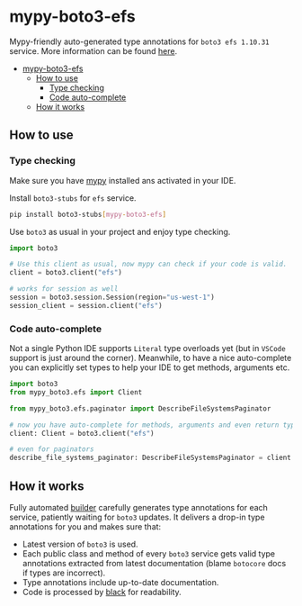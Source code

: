 # mypy-boto3-efs

Mypy-friendly auto-generated type annotations for `boto3 efs 1.10.31` service.
More information can be found [here](https://github.com/vemel/mypy_boto3).

- [mypy-boto3-efs](#mypy-boto3-efs)
  - [How to use](#how-to-use)
    - [Type checking](#type-checking)
    - [Code auto-complete](#code-auto-complete)
  - [How it works](#how-it-works)

## How to use

### Type checking

Make sure you have [mypy](https://github.com/python/mypy) installed ans activated in your IDE.

Install `boto3-stubs` for `efs` service.

```bash
pip install boto3-stubs[mypy-boto3-efs]
```

Use `boto3` as usual in your project and enjoy type checking.

```python
import boto3

# Use this client as usual, now mypy can check if your code is valid.
client = boto3.client("efs")

# works for session as well
session = boto3.session.Session(region="us-west-1")
session_client = session.client("efs")

```

### Code auto-complete

Not a single Python IDE supports `Literal` type overloads yet (but in `VSCode` support is just around the corner).
Meanwhile, to have a nice auto-complete you can explicitly set types to help your IDE to get methods, arguments etc.

```python
import boto3
from mypy_boto3.efs import Client

from mypy_boto3.efs.paginator import DescribeFileSystemsPaginator

# now you have auto-complete for methods, arguments and even return types
client: Client = boto3.client("efs")

# even for paginators
describe_file_systems_paginator: DescribeFileSystemsPaginator = client.get_paginator("describe_file_systems")
```

## How it works

Fully automated [builder](https://github.com/vemel/mypy_boto3) carefully generates
type annotations for each service, patiently waiting for `boto3` updates. It delivers
a drop-in type annotations for you and makes sure that:

- Latest version of `boto3` is used.
- Each public class and method of every `boto3` service gets valid type annotations
  extracted from latest documentation (blame `botocore` docs if types are incorrect).
- Type annotations include up-to-date documentation.
- Code is processed by [black](https://github.com/psf/black) for readability.